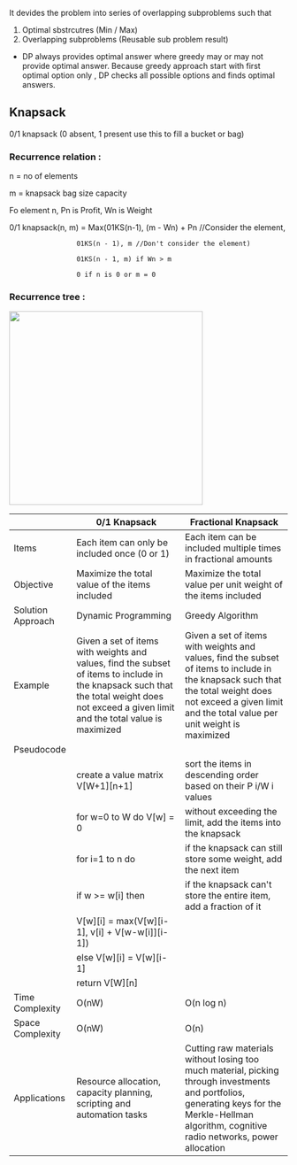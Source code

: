It devides the problem into series of overlapping subproblems such that 
1. Optimal sbstrcutres (Min / Max)
2. Overlapping subproblems (Reusable sub problem result)

- DP always provides optimal answer where greedy may or may not provide optimal answer. Because greedy approach start with first optimal option only , DP checks all possible options and finds optimal answers.

## Knapsack 

0/1 knapsack (0 absent, 1 present use this to fill a bucket or bag)

### Recurrence relation :

n = no of elements

m = knapsack bag size capacity

Fo element n, Pn is Profit, Wn is Weight 

0/1 knapsack(n, m) = Max(01KS(n-1), (m - Wn) + Pn //Consider the element, 

                     01KS(n - 1), m //Don't consider the element)

                     01KS(n - 1, m) if Wn > m

                     0 if n is 0 or m = 0 

 ### Recurrence tree :

<img src="https://github.com/devashree-shukla/DSAlgoExpedition/assets/38584944/131b42e7-e1c4-4a66-bb46-f65f28c07d06" width=350>


|  | 0/1 Knapsack | Fractional Knapsack |
| --- | --- | --- |
| Items | Each item can only be included once (0 or 1) | Each item can be included multiple times in fractional amounts |
| Objective | Maximize the total value of the items included | Maximize the total value per unit weight of the items included |
| Solution Approach | Dynamic Programming | Greedy Algorithm |
| Example | Given a set of items with weights and values, find the subset of items to include in the knapsack such that the total weight does not exceed a given limit and the total value is maximized | Given a set of items with weights and values, find the subset of items to include in the knapsack such that the total weight does not exceed a given limit and the total value per unit weight is maximized |
| Pseudocode |  |  |
|  | create a value matrix V[W+1][n+1] | sort the items in descending order based on their P i/W i values |
|  | for w=0 to W do V[w] = 0 | without exceeding the limit, add the items into the knapsack |
|  | for i=1 to n do | if the knapsack can still store some weight, add the next item |
|  | if w >= w[i] then | if the knapsack can't store the entire item, add a fraction of it |
|  | V[w][i] = max(V[w][i-1], v[i] + V[w-w[i]][i-1]) |  |
|  | else V[w][i] = V[w][i-1] |  |
|  | return V[W][n] |  |
| Time Complexity | O(nW) | O(n log n) |
| Space Complexity | O(nW) | O(n) |
| Applications | Resource allocation, capacity planning, scripting and automation tasks | Cutting raw materials without losing too much material, picking through investments and portfolios, generating keys for the Merkle-Hellman algorithm, cognitive radio networks, power allocation |
